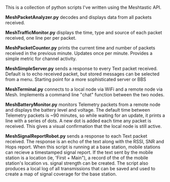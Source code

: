 This is a collection of python scripts I've written using the Meshtastic API.


**MeshPacketAnalyzer.py**
decodes and displays data from all packets received.

**MeshTrafficMonitor.py** 
displays the time, type and source of each packet received, one line per per packet.

**MeshPacketCounter.py** 
prints the current time and number of packets received in the previous minute. Updates once per minute.  Provides a simple metric for channel activity.

**MeshSimpleServer.py**
sends a response to every Text packet received.  Default is to echo received packet,
but stored messages can be selected from a menu.  Starting point for a more sophisticated
server or BBS

**MeshTerminal.py**
connects to a local node via WiFi and a remote node via Mesh.  Implements a command line
"chat" function between the two nodes.

**MeshBatteryMonitor.py**
monitors Telemetry packets from a remote node and displays the battery level and voltage.  The default time between Telemetry packets is ~90 minutes, so while waiting for an update, it prints a line with a series of dots. A new dot is added each time any packet is received.  This gives a visual confirmation that the local node is still active.

**MeshSignalReportRobot.py**
sends a response to each Text packet received. The response is an echo of the text along with the RSSI, SNR and Hops report.  When this script is running at a base station, mobile stations can recieve a timestamped signal report.  If the text sent by the mobile station is a location (ie, 'First + Main"), a record of the of the mobile station's location vs. signal strength can be created. The script also produces a local log of all transmissions that can be saved and used to create a map of signal coverage for the base station.
